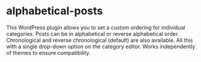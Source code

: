 # alphabetical-posts
This WordPress plugin allows you to set a custom ordering for individual categories. Posts can be in alphabetical or reverse alphabetical order. Chronological and reverse chronological (default) are also available. All this with a single drop-down option on the category editor. Works independently of themes to ensure compatibility.
